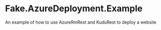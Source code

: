 # Fake.AzureDeployment.Example
An example of how to use AzureRmRest and KuduRest to deploy a website
